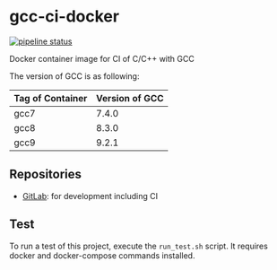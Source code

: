 # gcc-ci-docker

[![pipeline status](https://gitlab.com/musicscience37_ci/gcc-ci-docker/badges/develop/pipeline.svg)](https://gitlab.com/musicscience37_ci/gcc-ci-docker/commits/develop)

Docker container image for CI of C/C++ with GCC

The version of GCC is as following:

| Tag of Container | Version of GCC |
| :--------------- | :------------- |
| gcc7             | 7.4.0          |
| gcc8             | 8.3.0          |
| gcc9             | 9.2.1          |

## Repositories

- [GitLab](https://gitlab.com/musicscience37_ci/gcc-ci-docker):
  for development including CI

## Test

To run a test of this project, execute the `run_test.sh` script.
It requires docker and docker-compose commands installed.
